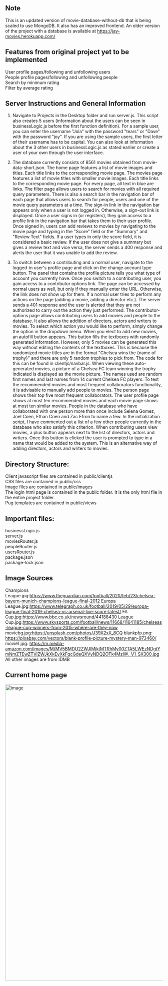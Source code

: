 ## Note
This is an updated version of movie-database-without-db that is being scaled to use MongoDB. It also has an improved frontend. An older version of the project with a database is available at https://jay-movies.herokuapp.com/ 

## Features from original project yet to be implemented
User profile pages/following and unfollowing users \
People profile pages/following and unfollowing people \
Search by minimum rating \
Filter by average rating 

## Server Instructions and General Information
1) Navigate to Projects in the Desktop folder and run server.js. This script also creates 5 users (information about the users can be seen in businessLogic.js before the first function definition). For a sample user, you can enter the username "Jola" with the password "tears" or "Dave" with the password "joy". If you are using the sample users, the first letter of their username has to be capital. You can also look at information about the 3 other users in businessLogic.js as stated earlier or create a user of your own through the user interface. 

2) The database currently consists of 8561 movies obtained from movie-data-short.json. The home page features a list of movie images and titles. Each title links to the corresponding movie page. The movies page features a list of movie titles with smaller movie images. Each title links to the corresponding movie page. For every page, all text in blue are links. The filter page allows users to search for movies with all required query parameters. There is also a search bar in the navigation bar of each page that allows users to search for people, users and one of the movie query parameters at a time. The sign-in link in the navigation bar appears only when a user is not logged in. Otherwise, a sign-out link is displayed. Once a user signs in (or registers), they gain access to a profile link in the navigation bar that takes them to their user profile. Once signed in, users can add reviews to movies by navigating to the movie page and typing in the "Score" field or the "Summary" and "Review Text" fields. If a user types in only the score field, it is considered a basic review. If the user does not give a summary but gives a review text and vice versa, the server sends a 400 response and alerts the user that it was unable to add the review.

3) To switch between a contributing and a normal user, navigate to the logged-in user's profile page and click on the change account type button. The panel that contains the profile picture tells you what type of account you currently have. Once you switch to a contributing user, you gain access to a contributor options link. The page can be accessed by normal users as well, but only if they manually enter the URL. Otherwise, the link does not show up for them. If a normal user tries to perform any actions on the page (adding a movie, adding a director etc.). The server sends a 401 response and the user is alerted that they are not authorized to carry out the action they just performed. The contributor-options page allows contributing users to add movies and people to the database. It also allows the addition of directors, actors and writers to movies. To select which action you would like to perform, simply change the option in the dropdown menu. When you elect to add new movies, an autofill button appears. This button fills the textboxes with randomly generated information. However, only 5 movies can be generated this way without editing the contents of the textboxes. This is because the randomized movie titles are in the format "Chelsea wins the {name of trophy}" and there are only 5 random trophies to pick from. The code for this can be found in clientjs/navbar.js. When viewing these auto-generated movies, a picture of a Chelsea FC team winning the trophy indicated is displayed as the movie picture. The names used are random first names and last names from 14 current Chelsea FC players. To test the recommended movies and most frequent collaborators functionality, it is advisable to manually add people to movies. The person page shows their top five most frequent collaborators. The user profile page shows at most ten recommended movies and each movie page shows at most ten similar movies.  People in the database who have collaborated with one person more than once include Selena Gomez, Joel Coen, Ethan Coen and Zac Efron to name a few. In the initialization script, I have commented out a list of a few other people currently in the database who also satisfy this criterion. When contributing users view movies, a plus button appears next to the list of directors, actors and writers. Once this button is clicked the user is prompted to type in a name that would be added to the system. This is an alternative way of adding directors, actors and writers to movies.


## Directory Structure:
Client javascript files are contained in public/clientjs \
CSS files are contained in public/css \
Image files are contained in public/images \
The login html page is contained in the public folder. It is the only html file in the entire project folder. \
Pug templates are contained in public/views

## Important files:
businessLogic.js \
server.js \
moviesRouter.js \
peopleRouter.js \
usersRouter.js \
package.json \
package-lock.json 

## Image Sources
Champions League.jpg:https://www.theguardian.com/football/2020/feb/23/chelsea-bayern-munich-champions-league-final-2012
Europa League.jpg:https://www.telegraph.co.uk/football/2019/05/29/europa-league-final-2019-chelsea-vs-arsenal-live-score-latest/
FA Cup.jpg:https://www.bbc.co.uk/newsround/44188430
League Cup.jpg:https://www.skysports.com/football/news/11668/11641185/chelseas-league-cup-winners-from-2015-where-are-they-now
moviebg.jpg:https://unsplash.com/photos/J39X2xX_8CQ 
blankpfp.png: https://pixabay.com/vectors/blank-profile-picture-mystery-man-973460/
movie1.jpg: https://m.media-amazon.com/images/M/MV5BMDU2ZWJlMjktMTRhMy00ZTA5LWEzNDgtYmNmZTEwZTViZWJkXkEyXkFqcGdeQXVyNDQ2OTk4MzI@._V1_SX300.jpg
All other images are from IDMB

## Current home page
<img width="947" alt="image" src="https://user-images.githubusercontent.com/51683551/200951609-039049b7-1d93-4802-aee4-7e900a7a2212.png">



